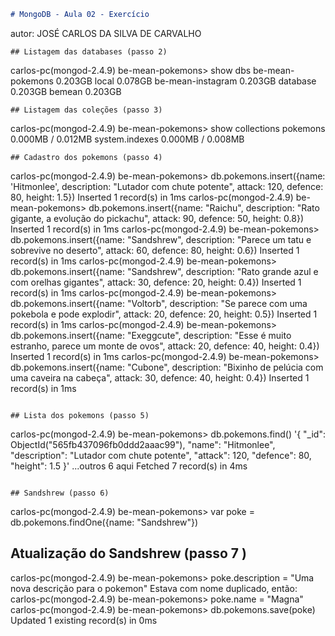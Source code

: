 ```md
# MongoDB - Aula 02 - Exercício
```
autor: JOSÉ CARLOS DA SILVA DE CARVALHO	
```
## Listagem das databases (passo 2)
```
carlos-pc(mongod-2.4.9) be-mean-pokemons> show dbs
be-mean-pokemons   0.203GB
local              0.078GB
be-mean-instagram  0.203GB
database           0.203GB
bemean             0.203GB
```
## Listagem das coleções (passo 3)
```
carlos-pc(mongod-2.4.9) be-mean-pokemons> show collections
pokemons        0.000MB / 0.012MB
system.indexes  0.000MB / 0.008MB
```
## Cadastro dos pokemons (passo 4)
```
carlos-pc(mongod-2.4.9) be-mean-pokemons> db.pokemons.insert({name: 'Hitmonlee', description: "Lutador com chute potente", attack: 120, defence: 80, height: 1.5})
Inserted 1 record(s) in 1ms
carlos-pc(mongod-2.4.9) be-mean-pokemons> db.pokemons.insert({name: "Raichu", description: "Rato gigante, a evolução do pickachu", attack: 90, defence: 50, height: 0.8})
Inserted 1 record(s) in 1ms
carlos-pc(mongod-2.4.9) be-mean-pokemons> db.pokemons.insert({name: "Sandshrew", description: "Parece um tatu e sobrevive no deserto", attack: 60, defence: 80, height: 0.6})
Inserted 1 record(s) in 1ms
carlos-pc(mongod-2.4.9) be-mean-pokemons> db.pokemons.insert({name: "Sandshrew", description: "Rato grande azul e com orelhas gigantes", attack: 30, defence: 20, height: 0.4})
Inserted 1 record(s) in 1ms
carlos-pc(mongod-2.4.9) be-mean-pokemons> db.pokemons.insert({name: "Voltorb", description: "Se parece com uma pokebola e pode explodir", attack: 20, defence: 20, height: 0.5})
Inserted 1 record(s) in 1ms
carlos-pc(mongod-2.4.9) be-mean-pokemons> db.pokemons.insert({name: "Exeggcute", description: "Esse é muito estranho, parece um monte de ovos", attack: 20, defence: 40, height: 0.4})
Inserted 1 record(s) in 1ms
carlos-pc(mongod-2.4.9) be-mean-pokemons> db.pokemons.insert({name: "Cubone", description: "Bixinho de pelúcia com uma caveira na cabeça", attack: 30, defence: 40, height: 0.4})
Inserted 1 record(s) in 1ms
```

## Lista dos pokemons (passo 5)
```
carlos-pc(mongod-2.4.9) be-mean-pokemons> db.pokemons.find()
'{
  "_id": ObjectId("565fb437096fb0ddd2aaac99"),
  "name": "Hitmonlee",
  "description": "Lutador com chute potente",
  "attack": 120,
  "defence": 80,
  "height": 1.5
}'
...outros 6 aqui
Fetched 7 record(s) in 4ms
```

## Sandshrew (passo 6)
```
carlos-pc(mongod-2.4.9) be-mean-pokemons> var poke = db.pokemons.findOne({name: "Sandshrew"})


## Atualização do Sandshrew (passo 7	)
carlos-pc(mongod-2.4.9) be-mean-pokemons> poke.description = "Uma nova descrição para o pokemon"
Estava com nome duplicado, então:
carlos-pc(mongod-2.4.9) be-mean-pokemons> poke.name = "Magna"
carlos-pc(mongod-2.4.9) be-mean-pokemons> db.pokemons.save(poke)
Updated 1 existing record(s) in 0ms

```
